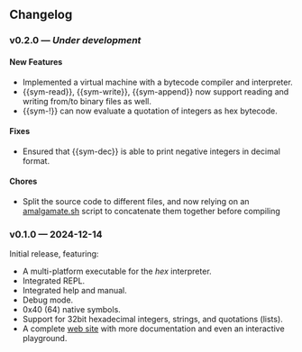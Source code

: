 <article>
    <h2>Changelog</h2>
    <h3>v0.2.0 &mdash; <em>Under development</em></h3>

<h4>New Features</h4>
<ul>
    <li>Implemented a virtual machine with a bytecode compiler and interpreter.</li>
    <li>{{sym-read}}, {{sym-write}}, {{sym-append}} now support reading and writing from/to binary files as well.</li>
    <li>{{sym-!}} can now evaluate a quotation of integers as hex bytecode.</li>
</ul>

<h4>Fixes</h4>
<ul>
    <li>Ensured that {{sym-dec}} is able to print negative integers in decimal format.</li>
</ul>

<h4>Chores</h4>
<ul>
    <li>Split the source code to different files, and now relying on an <a
            href="https://github.com/h3rald/hex/blob/master/scripts/amalgamate.sh">amalgamate.sh</a> script to
        concatenate them together before compiling</li>
</ul>
<h3>v0.1.0 &mdash; 2024-12-14</h3>

<p>Initial release, featuring:</p>
<ul>
    <li>A multi-platform executable for the <em>hex</em> interpreter.</li>
    <li>Integrated REPL.</li>
    <li>Integrated help and manual.</li>
    <li>Debug mode.</li>
    <li>0x40 (64) native symbols.</li>
    <li>Support for 32bit hexadecimal integers, strings, and quotations (lists).</li>
    <li>A complete <a href="https://hex.2c.fyi">web site</a> with more documentation and even an interactive playground.
    </li>
</ul>

</article>

